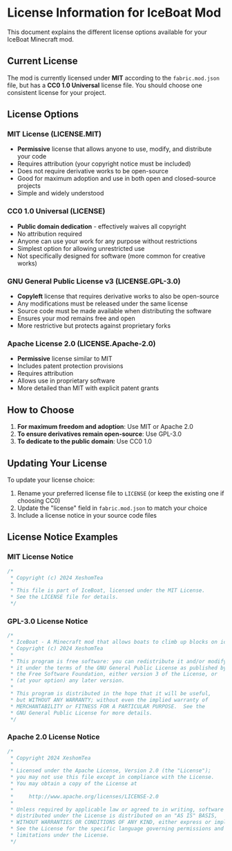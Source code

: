 # License Information for IceBoat Mod

This document explains the different license options available for your IceBoat Minecraft mod.

## Current License

The mod is currently licensed under **MIT** according to the `fabric.mod.json` file, but has a **CC0 1.0 Universal** license file. You should choose one consistent license for your project.

## License Options

### MIT License (LICENSE.MIT)
- **Permissive** license that allows anyone to use, modify, and distribute your code
- Requires attribution (your copyright notice must be included)
- Does not require derivative works to be open-source
- Good for maximum adoption and use in both open and closed-source projects
- Simple and widely understood

### CC0 1.0 Universal (LICENSE)
- **Public domain dedication** - effectively waives all copyright
- No attribution required
- Anyone can use your work for any purpose without restrictions
- Simplest option for allowing unrestricted use
- Not specifically designed for software (more common for creative works)

### GNU General Public License v3 (LICENSE.GPL-3.0)
- **Copyleft** license that requires derivative works to also be open-source
- Any modifications must be released under the same license
- Source code must be made available when distributing the software
- Ensures your mod remains free and open
- More restrictive but protects against proprietary forks

### Apache License 2.0 (LICENSE.Apache-2.0)
- **Permissive** license similar to MIT
- Includes patent protection provisions
- Requires attribution
- Allows use in proprietary software
- More detailed than MIT with explicit patent grants

## How to Choose

1. **For maximum freedom and adoption**: Use MIT or Apache 2.0
2. **To ensure derivatives remain open-source**: Use GPL-3.0
3. **To dedicate to the public domain**: Use CC0 1.0

## Updating Your License

To update your license choice:

1. Rename your preferred license file to `LICENSE` (or keep the existing one if choosing CC0)
2. Update the "license" field in `fabric.mod.json` to match your choice
3. Include a license notice in your source code files

## License Notice Examples

### MIT License Notice
```java
/*
 * Copyright (c) 2024 XeshomTea
 * 
 * This file is part of IceBoat, licensed under the MIT License.
 * See the LICENSE file for details.
 */
```

### GPL-3.0 License Notice
```java
/*
 * IceBoat - A Minecraft mod that allows boats to climb up blocks on ice
 * Copyright (c) 2024 XeshomTea
 * 
 * This program is free software: you can redistribute it and/or modify
 * it under the terms of the GNU General Public License as published by
 * the Free Software Foundation, either version 3 of the License, or
 * (at your option) any later version.
 * 
 * This program is distributed in the hope that it will be useful,
 * but WITHOUT ANY WARRANTY; without even the implied warranty of
 * MERCHANTABILITY or FITNESS FOR A PARTICULAR PURPOSE.  See the
 * GNU General Public License for more details.
 */
```

### Apache 2.0 License Notice
```java
/*
 * Copyright 2024 XeshomTea
 *
 * Licensed under the Apache License, Version 2.0 (the "License");
 * you may not use this file except in compliance with the License.
 * You may obtain a copy of the License at
 *
 *     http://www.apache.org/licenses/LICENSE-2.0
 *
 * Unless required by applicable law or agreed to in writing, software
 * distributed under the License is distributed on an "AS IS" BASIS,
 * WITHOUT WARRANTIES OR CONDITIONS OF ANY KIND, either express or implied.
 * See the License for the specific language governing permissions and
 * limitations under the License.
 */
``` 